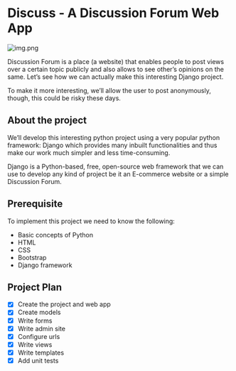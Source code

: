 # Discuss - A Discussion Forum Web App

![img.png](img.png)

Discussion Forum is a place (a website) that enables people to post views 
over a certain topic publicly and also allows to see other’s opinions on 
the same. Let’s see how we can actually make this interesting Django project.

To make it more interesting, we’ll allow the user to post anonymously, 
though, this could be risky these days.

## About the project

We’ll develop this interesting python project using a very popular python 
framework: Django which provides many inbuilt functionalities and thus make 
our work much simpler and less time-consuming.

Django is a Python-based, free, open-source web framework that we can use to 
develop any kind of project be it an E-commerce website or a simple 
Discussion Forum.

## Prerequisite

To implement this project we need to know the following:

- Basic concepts of Python
- HTML
- CSS
- Bootstrap
- Django framework

## Project Plan

- [x] Create the project and web app
- [x] Create models
- [x] Write forms
- [x] Write admin site
- [x] Configure urls
- [x] Write views
- [x] Write templates
- [x] Add unit tests
